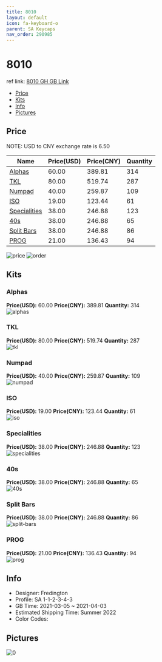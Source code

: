 ```yaml
---
title: 8010 
layout: default
icon: fa-keyboard-o
parent: SA Keycaps
nav_order: 290985
---
```


# 8010 

ref link: [8010 GH GB Link](https://geekhack.org/index.php?topic=111547.0)

* [Price](#price)
* [Kits](#kits)
* [Info](#info)
* [Pictures](#pictures)

## Price

NOTE: USD to CNY exchange rate is 6.50

| Name          | Price(USD)   |  Price(CNY) | Quantity |
| ------------- | ------------ |  ---------- | -------- |
|[Alphas](#alphas)|60.00|389.81|314|
|[TKL](#tkl)|80.00|519.74|287|
|[Numpad](#numpad)|40.00|259.87|109|
|[ISO](#iso)|19.00|123.44|61|
|[Specialities](#specialities)|38.00|246.88|123|
|[40s](#40s)|38.00|246.88|65|
|[Split Bars](#split-bars)|38.00|246.88|86|
|[PROG](#prog)|21.00|136.43|94|

<img src="{{ 'assets/images/sa-keycaps/8010/price.png' | relative_url }}" alt="price" class="image featured">
<img src="{{ 'assets/images/sa-keycaps/8010/order.png' | relative_url }}" alt="order" class="image featured">

## Kits
### Alphas  
**Price(USD):** 60.00	**Price(CNY):** 389.81	**Quantity:** 314  
<img src="{{ 'assets/images/sa-keycaps/8010/kits_pics/alphas.png' | relative_url }}" alt="alphas" class="image featured">

### TKL  
**Price(USD):** 80.00	**Price(CNY):** 519.74	**Quantity:** 287  
<img src="{{ 'assets/images/sa-keycaps/8010/kits_pics/tkl.png' | relative_url }}" alt="tkl" class="image featured">

### Numpad  
**Price(USD):** 40.00	**Price(CNY):** 259.87	**Quantity:** 109  
<img src="{{ 'assets/images/sa-keycaps/8010/kits_pics/numpad.png' | relative_url }}" alt="numpad" class="image featured">

### ISO  
**Price(USD):** 19.00	**Price(CNY):** 123.44	**Quantity:** 61  
<img src="{{ 'assets/images/sa-keycaps/8010/kits_pics/iso.png' | relative_url }}" alt="iso" class="image featured">

### Specialities  
**Price(USD):** 38.00	**Price(CNY):** 246.88	**Quantity:** 123  
<img src="{{ 'assets/images/sa-keycaps/8010/kits_pics/specialities.png' | relative_url }}" alt="specialities" class="image featured">

### 40s  
**Price(USD):** 38.00	**Price(CNY):** 246.88	**Quantity:** 65  
<img src="{{ 'assets/images/sa-keycaps/8010/kits_pics/40s.png' | relative_url }}" alt="40s" class="image featured">

### Split Bars  
**Price(USD):** 38.00	**Price(CNY):** 246.88	**Quantity:** 86  
<img src="{{ 'assets/images/sa-keycaps/8010/kits_pics/split-bars.png' | relative_url }}" alt="split-bars" class="image featured">

### PROG  
**Price(USD):** 21.00	**Price(CNY):** 136.43	**Quantity:** 94  
<img src="{{ 'assets/images/sa-keycaps/8010/kits_pics/prog.png' | relative_url }}" alt="prog" class="image featured">

## Info
* Designer: Fredington  
* Profile: SA 1-1-2-3-4-3  
* GB Time: 2021-03-05 ~ 2021-04-03  
* Estimated Shipping Time: Summer 2022  
* Color Codes:  


## Pictures  
<img src="{{ 'assets/images/sa-keycaps/8010/rendering_pics/0.png' | relative_url }}" alt="0" class="image featured">
